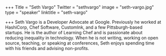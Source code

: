 +++
Title = "Seth Vargo"
Twitter = "sethvargo"
image = "seth-vargo.jpg"
type = "speaker"
linktitle = "seth-vargo"

+++
Seth Vargo is a Developer Advocate at Google. Previously he worked at HashiCorp, Chef Software, CustomInk, and a few Pittsburgh-based startups. He is the author of Learning Chef and is passionate about reducing inequality in technology. When he is not writing, working on open source, teaching, or speaking at conferences, Seth enjoys spending time with his friends and advising non-profits.
